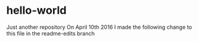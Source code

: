 # hello-world
Just another repository
On April 10th 2016 I made the following change to this file in the readme-edits branch
